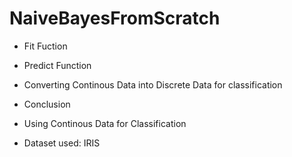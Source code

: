 # NaiveBayesFromScratch
- Fit Fuction
- Predict Function
- Converting Continous Data into Discrete Data for classification
- Conclusion
- Using Continous Data for Classification

- Dataset used: IRIS
